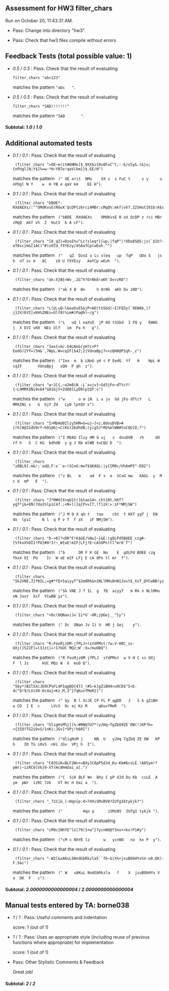 ## Assessment for HW3 filter_chars

Run on October 20, 11:43:31 AM.

+ Pass: Change into directory "hw3".

+ Pass: Check that hw3 files compile without errors

## Feedback Tests (total possible value: 1)

+  _0.5_ / _0.5_ : Pass: 
Check that the result of evaluating
   ```
   filter_chars "abc123"
   ```
   matches the pattern `"abc   "`.

   




+  _0.5_ / _0.5_ : Pass: 
Check that the result of evaluating
   ```
   filter_chars "SAD!!!!!!!"
   ```
   matches the pattern `"SAD       "`.

   




#### Subtotal: _1.0_ / _1.0_

## Additional automated tests

+  _0.1_ / _0.1_ : Pass: 
Check that the result of evaluating
   ```
    (filter_chars ">OE~erit#6NMo]$_9XX$z{0s0FuC^t;:-6/s5y&.(&|u;{nPUgl[N;Y$]%=w-*H~YB7e!qaV(km}}$.EE/H")
   ```
   matches the pattern ` (" OE erit  NMo    XX z  s FuC t     s y     u  nPUgl N Y    w  H YB e qaV km    EE H")`.

   




+  _0.1_ / _0.1_ : Pass: 
Check that the result of evaluating
   ```
    (filter_chars "bBOE*-RXdAEXs/:^^OMdKvsE(R6oX`QcDP{z6rci4MBr:cMqQ%:mkf|vh7.Z25HutI91b!A$cF")
   ```
   matches the pattern ` ("bBOE  RXdAEXs    OMdKvsE R oX QcDP z rci MBr cMqQ  mkf vh  Z  HutI  b A cF")`.

   




+  _0.1_ / _0.1_ : Pass: 
Check that the result of evaluating
   ```
    (filter_chars "[8_qZ)=DzoI%u^Lc!sleq*}[up;|fqP^|!UDo8S@5:js(`$1h?-oT0sc}m&[1AC)^#)zO[U_fXYEzy/4%AafCp(wEuh.^")
   ```
   matches the pattern ` ("   qZ  DzoI u Lc sleq   up  fqP   UDo S   js    h  oT sc m   AC    zO U fXYEzy   AafCp wEuh  ")`.

   




+  _0.1_ / _0.1_ : Pass: 
Check that the result of evaluating
   ```
    (filter_chars "ak:X}B{<Wv_.2&^h!OrNk8!aKh`Dv>zRD")
   ```
   matches the pattern ` ("ak X B  Wv     h OrNk  aKh Dv zRD")`.

   




+  _0.1_ / _0.1_ : Pass: 
Check that the result of evaluating
   ```
    (filter_chars "L[@;uQ~l&eaXsE5&jP>AO)tSSbd(~I]FQ3y[`9EWAb,|?j}2X)EVI|vKH%2NEs=Ulf8(%im#]Pa@h)~/g")
   ```
   matches the pattern ` ("L   uQ l eaXsE  jP AO tSSbd  I FQ y   EWAb   j  X EVI vKH  NEs Ulf   im  Pa h   g")`.

   




+  _0.1_ / _0.1_ : Pass: 
Check that the result of evaluating
   ```
    (filter_chars "Iex{<m/.b4LNoG(yH?c>P?EedG)2Yf=)5H&`,7NpL.W=cqIF[$42;2|VUnaBpj7<>zQH8@P1qh-_z")
   ```
   matches the pattern ` ("Iex  m  b LNoG yH c P EedG  Yf   H    NpL W cqIF       VUnaBpj   zQH  P qh  z")`.

   




+  _0.1_ / _0.1_ : Pass: 
Check that the result of evaluating
   ```
    (filter_chars "w~3[{,~o2m8iN_-L`x=jv}~Gd3jFo~dTtcY!{~L9MMXINi9s64^G81GjY+Zd80[LyO9lptQY:s")
   ```
   matches the pattern ` ("w      o m iN  L x jv  Gd jFo dTtcY   L MMXINi s   G  GjY Zd   LyO lptQY s")`.

   




+  _0.1_ / _0.1_ : Pass: 
Check that the result of evaluating
   ```
    (filter_chars "I>MbAU0Ilzy5HM=G=uj~]<z,8dnuDVB>#{rh]8@31dU9rf~h01@G|<C(KG)2bdhdB;(y)g5J*Rb%mlWB#tuCQU[D;?")
   ```
   matches the pattern ` ("I MbAU Ilzy HM G uj   z  dnuDVB   rh     dU rf h   G  C KG  bdhdB  y g J Rb mlWB tuCQU D  ")`.

   




+  _0.1_ / _0.1_ : Pass: 
Check that the result of evaluating
   ```
    (filter_chars "z8BL9].m&!;`ad@,F:s``e~!SCoG:mw7$$KAGL:|y{{M0c/U%6mP5^-E82")
   ```
   matches the pattern ` ("z BL   m    ad  F s  e  SCoG mw   KAGL  y  M c U  mP   E  ")`.

   




+  _0.1_ / _0.1_ : Pass: 
Check that the result of evaluating
   ```
    (filter_chars "J*M#O[X>qU1t(]&tao14>_cht10t,HXf?ygT*j&+EN(7do1%lpiC47.;<N+l)]q[P>v[T,!f]zX:>:iF*NMjSW")
   ```
   matches the pattern ` ("J M O X qU t   tao    cht  t HXf ygT j  EN  do  lpiC     N l  q P v T  f zX   iF NMjSW")`.

   




+  _0.1_ / _0.1_ : Pass: 
Check that the result of evaluating
   ```
    (filter_chars "b->8]?<DR^F!K$GE/%Nu{~}&E:(gOLPd5BOEE_czg#-[%fkxX%OI1!PU}#8!Ir~_W{oE!mIF|LFj?E~cA3dPn)tl^mr6`f")
   ```
   matches the pattern ` ("b      DR F K GE  Nu    E  gOLPd BOEE czg    fkxX OI  PU    Ir  W oE mIF LFj E cA dPn tl mr  f")`.

   




+  _0.1_ / _0.1_ : Pass: 
Check that the result of evaluating
   ```
    (filter_chars "Sk2VNE,J}f0IL;=g#*fQ+5aiyyT^$2m8Rk&n{NLlMHu8nN1Jost$_XsT_@YCwBB!yz")
   ```
   matches the pattern ` ("Sk VNE J f IL  g  fQ  aiyyT   m Rk n NLlMHu nN Jost  XsT  YCwBB yz")`.

   




+  _0.1_ / _0.1_ : Pass: 
Check that the result of evaluating
   ```
    (filter_chars "+Dc(0QNan|Jv`Ii*U`-HR;j@Gej__^}y")
   ```
   matches the pattern ` (" Dc  QNan Jv Ii U  HR j Gej    y")`.

   




+  _0.1_ / _0.1_ : Pass: 
Check that the result of evaluating
   ```
    (filter_chars "R;FexRjzOM-jfPLJ>(sYdPMst:?w;V-H0C_ss-UXj(]522F[=l3Jz{|=!1?kUC`MQz;W`:X=/muO8Q")
   ```
   matches the pattern ` ("R FexRjzOM jfPLJ  sYdPMst  w V H C ss UXj     F  l Jz      kUC MQz W  X  muO Q")`.

   




+  _0.1_ / _0.1_ : Pass: 
Check that the result of evaluating
   ```
    (filter_chars "5by*)B1l5XcJE0CP%FL4P1qgDD{47J_!#S~k]gZiBH4>u9CD$^I<E-4c^@!9/LVcX8-Oc4aj>Kz,M,3^}7qKuvfMeR2|")
   ```
   matches the pattern ` (" by  B l XcJE CP FL P qgDD   J   S k gZiBH  u CD  I E  c     LVcX  Oc aj Kz M     qKuvfMeR  ")`.

   




+  _0.1_ / _0.1_ : Pass: 
Check that the result of evaluating
   ```
    (filter_chars "UligHsM%j](%:#NN@?U7*!yJHq~TgZbQ9ZE`OW(!)KP?h=<{3IO?TG2iOvS/1nKi:JGv]*VPj!h60I")
   ```
   matches the pattern ` ("UligHsM j     NN  U   yJHq TgZbQ ZE OW   KP h    IO TG iOvS  nKi JGv  VPj h  I")`.

   




+  _0.1_ / _0.1_ : Pass: 
Check that the result of evaluating
   ```
    (filter_chars "C03SiK=BLF2Wn+=BXy]C0pP5dJd_Du-Kb#6csLE.!A85ym!?pWr|~izRC6lVk}9-XT(Hc8H4Oai_a[.")
   ```
   matches the pattern ` ("C  SiK BLF Wn  BXy C pP dJd Du Kb  csLE  A  ym  pWr  izRC lVk   XT Hc H Oai a  ")`.

   




+  _0.1_ / _0.1_ : Pass: 
Check that the result of evaluating
   ```
    (filter_chars "_721|&_(:Hqn{p:4>749iSMsBV0?IUfgI6tykjk?")
   ```
   matches the pattern ` ("         Hqn p      iSMsBV  IUfgI tykjk ")`.

   




+  _0.1_ / _0.1_ : Pass: 
Check that the result of evaluating
   ```
    (filter_chars "cM9c{NhYE^lz[79|1+w^}7ycnNO@?3no+<kx!P1#y")
   ```
   matches the pattern ` ("cM c NhYE lz      w   ycnNO   no  kx P  y")`.

   




+  _0.1_ / _0.1_ : Pass: 
Check that the result of evaluating
   ```
    (filter_chars "-W2[&xAKuL5NndGbRkzla5``f6~&|X%+jsuBOkHYx%V-o0.DK)-F.5&c")
   ```
   matches the pattern ` (" W   xAKuL NndGbRkzla   f    X  jsuBOkHYx V o  DK  F   c")`.

   




#### Subtotal: _2.0000000000000004_ / _2.0000000000000004_

## Manual tests entered by TA: borne038

+  _1_ / _1_ : Pass: Useful comments and indentation

    score: 1 (out of 1)


+  _1_ / _1_ : Pass: Uses an appropriate style (including reuse of previous functions where appropriate) for implementation

    score: 1 (out of 1)


+ Pass: Other Stylistic Comments & Feedback

    Great job!

#### Subtotal: _2_ / _2_

